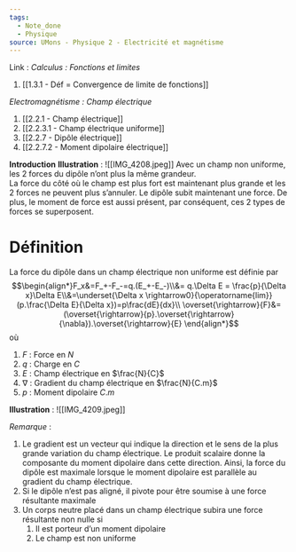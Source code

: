 ```yaml
---
tags:
  - Note_done
  - Physique
source: UMons - Physique 2 - Electricité et magnétisme
---
```


Link :
_Calculus : Fonctions et limites_
1. [[1.3.1 - Déf = Convergence de limite de fonctions]]

_Electromagnétisme : Champ électrique_
1. [[2.2.1 - Champ électrique]]
2. [[2.2.3.1 - Champ électrique uniforme]]
3. [[2.2.7 - Dipôle électrique]]
4. [[2.2.7.2 - Moment dipolaire électrique]]


**Introduction**
**Illustration** : 
![[IMG_4208.jpeg]]
Avec un champ non uniforme, les 2 forces du dipôle n’ont plus la même grandeur. 
\
La force du côté où le champ est plus fort est maintenant plus grande et les 2 forces ne peuvent plus s’annuler. Le dipôle subit maintenant une force. De plus, le moment de force est aussi présent, par conséquent, ces 2 types de forces se superposent. 
# Définition
La force du dipôle dans un champ électrique non uniforme est définie par $$\begin{align*}F_x&=F_+-F_-=q.(E_+-E_-)\\&= q.\Delta E = \frac{p}{\Delta x}\Delta E\\&=\underset{\Delta x \rightarrow0}{\operatorname{lim}}(p.\frac{\Delta E}{\Delta x})=p\frac{dE}{dx}\\ \overset{\rightarrow}{F}&=(\overset{\rightarrow}{p}.\overset{\rightarrow}{\nabla}).\overset{\rightarrow}{E} \end{align*}$$ où 
1. $F$ : Force en $N$
2. $q$ : Charge en $C$ 
3. $E$ : Champ électrique en $\frac{N}{C}$ 
4. $\nabla$ : Gradient du champ électrique en $\frac{N}{C.m}$ 
5. $p$ : Moment dipolaire $C.m$ 

**Illustration** : 
![[IMG_4209.jpeg]]

_Remarque_ :
1. Le gradient est un vecteur qui indique la direction et le sens de la plus grande variation du champ électrique. Le produit scalaire donne la composante du moment dipolaire dans cette direction. Ainsi, la force du dipôle est maximale lorsque le moment dipolaire est parallèle au gradient du champ électrique.
2. Si le dipôle n’est pas aligné, il pivote pour être soumise à une force résultante maximale 
3. Un corps neutre placé dans un champ électrique subira une force résultante non nulle si 
	1. Il est porteur d’un moment dipolaire
	2. Le champ est non uniforme 